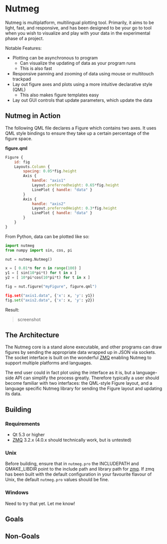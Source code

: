Nutmeg
======

Nutmeg is multiplatform, multilingual plotting tool. Primarily, it aims to be light, fast, and responsive, and has been designed to be your go to tool when you wish to visualize and play with your data in the experimental phase of a project.

Notable Features:
- Plotting can be asynchronous to program
    + Can visualize the updating of data as your program runs
    + This is also fast
- Responsive panning and zooming of data using mouse or multitouch trackpad
- Lay out figure axes and plots using a more intuitive declarative style (QML)
    + This also makes figure templates easy
- Lay out GUI controls that update parameters, which update the data

Nutmeg in Action
----------------

The following QML file declares a Figure which contains two axes. It uses QML style bindings to ensure they take up a certain percentage of the figure space.

**figure.qml**
```qml
Figure {
    id: fig
    Layouts.Column {
        spacing: 0.05*fig.height
        Axis {
            handle: "axis1"
            Layout.preferredheight: 0.65*fig.height
            LinePlot { handle: "data" }
        }
        Axis {
            handle: "axis2"
            Layout.preferredHeight: 0.3*fig.height
            LinePlot { handle: "data" }
        }
    }
}
```

From Python, data can be plotted like so:

```python
import nutmeg
from numpy import sin, cos, pi

nut = nutmeg.Nutmeg()

x = [ 0.01*n for n in range(100) ]
y1 = [ sin(10*pi*t) for t in x ]
y2 = [ 10*pi*cos(10*pi*t) for t in x ]

fig = nut.figure("myFigure", figure.qml")

fig.set("axis1.data", {'x': x, 'y': y1})
fig.set("axis2.data", {'x': x, 'y': y2})
```

Result:
> screenshot


The Architecture
----------------

The Nutmeg core is a stand alone executable, and other programs can draw figures by sending the appropriate data wrapped up in JSON via sockets. The socket interface is built on the wonderful [ZMQ](http://zeromq.org/) enabling Nutmeg to support multiple platforms and languages.

The end user could in fact plot using the interface as it is, but a language-side API can simplify the process greatly. Therefore typically a user should become familiar with two interfaces: the QML-style Figure layout, and a language specific Nutmeg library for sending the Figure layout and updating its data.


Building
--------

### Requirements
- Qt 5.3 or higher
- [ZMQ](http://zeromq.org/intro:get-the-software) 3.2.x (4.0.x should technically work, but is untested)

### Unix
Before building, ensure that in `nutmeg.pro` the INCLUDEPATH and QMAKE_LIBDIR point to the include path and
library path for [zmq](http://zeromq.org/intro:get-the-software). If zmq has been built with the default
configuration in your favourite flavour of Unix, the default `nutmeg.pro` values should be fine.

### Windows
Need to try that yet. Let me know!

Goals
-----


Non-Goals
---------
